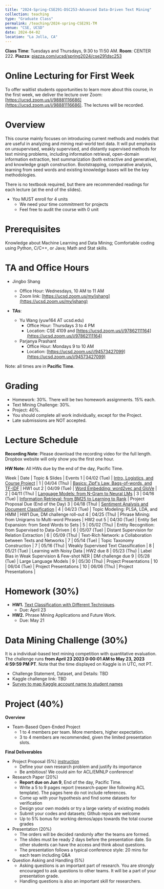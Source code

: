 ```yaml
---
title: "2024-Spring-CSE291-DSC253-Advanced Data-Driven Text Mining"
collection: teaching
type: "Graduate Class"
permalink: /teaching/2024-spring-CSE291-TM
venue: "CSE, UCSD"
date: 2024-04-02
location: "La Jolla, CA"
---
```


**Class Time**: Tuesdays and Thursdays, 9:30 to 11:50 AM.  **Room**: CENTER 222.  **Piazza**: [piazza.com/ucsd/spring2024/cse291dsc253](https://piazza.com/ucsd/spring2024/cse291dsc253)


Online Lecturing for First Week
======

To offer waitlist students opportunities to learn more about this course, in the first week, we deliver the lecture over Zoom: [https://ucsd.zoom.us/j/98881116686](https://ucsd.zoom.us/j/98881116686). The lectures will be recorded. 

Overview
======

This course mainly focuses on introducing current methods and models that are useful in analyzing and mining real-world text data. It will put emphasis on unsupervised, weakly supervised, and distantly supervised methods for text mining problems, including information retrieval, open-domain information extraction, text summarization (both extractive and generative), and knowledge graph construction. Bootstrapping, comparative analysis, learning from seed words and existing knowledge bases will be the key methodologies.

There is no textbook required, but there are recommended readings for each lecture (at the end of the slides).

- You MUST enroll for 4 units
    - We need your time commitment for projects
    - Feel free to audit the course with 0 unit


Prerequisites
======

Knowledge about Machine Learning and Data Mining; Comfortable coding using Python, C/C++, or Java; Math and Stat skills.

TA and Office Hours
======

- Jingbo Shang
    - Office Hour: Wednesdays, 10 AM to 11 AM
    - Zoom link: [https://ucsd.zoom.us/my/jshang](https://ucsd.zoom.us/my/jshang)

- **TAs**:
    - Yu Wang (yuw164 AT ucsd.edu)
        - Office Hour: Thursdays 3 to 4 PM
        - Location: CSE 4109 and [https://ucsd.zoom.us/j/97862111164](https://ucsd.zoom.us/j/97862111164)
    - Parjanya Prashant
        - Office Hour: Mondays 9 to 10 AM
        - Location: [https://ucsd.zoom.us/j/94573427099](https://ucsd.zoom.us/j/94573427099)


Note: all times are in **Pacific Time**.

Grading
======

- Homework: 30%. There will be two homework assignments. 15% each. 
- Text Mining Challenge: 30%.
- Project: 40%.
- You should complete all work individually, except for the Project.
- Late submissions are NOT accepted.

Lecture Schedule
======

**Recording Note**: Please download the recording video for the full length. Dropbox website will only show you the first one hour.

**HW Note**: All HWs due by the end of the day, Pacific Time. 

Week | Date        | Topic & Slides                                                  | Events
1    | 04/02 (Tue) | [Intro, Logistics, and Course Project](https://www.dropbox.com/scl/fo/yuej9ktwybceglwhf072j/h?rlkey=abv2spzi8jh462teus871dkop&dl=0) |
1    | 04/04 (Thu) | [Basics: Zipf's Law, Bags-of-words, and TF-IDF](https://www.dropbox.com/scl/fo/exrxk1sf9tfluh479obt4/h?rlkey=377l1qyuama4vyrpxye9vamsu&dl=0) | HW1 out
2    | 04/09 (Tue) | [Word Embedding: word2vec and GloVe](https://www.dropbox.com/scl/fo/82yc1wpbrmm1h3kljmpx8/h?rlkey=2rr5fcud93mkp9h6e3165wrbh&dl=0) |
2    | 04/11 (Thu) | [Language Models: from N-Gram to Neural LMs](https://www.dropbox.com/scl/fo/4hicsbrhj2unt84hf6swq/h?rlkey=e4djlbqj9urdqqvlxr8ftt8mv&dl=0) |
3    | 04/16 (Tue) | [Information Retrieval: from BM25 to Learning to Rank](https://www.dropbox.com/scl/fo/qgyqehkun6xusixdl1sbv/ACyeNoZuZmXumv_25i-VDrI?rlkey=781yu3q2emgvj0jytx2gujyp5&dl=0) | Project Proposal Due (End of the Day)
3    | 04/18 (Thu) | [Sentiment Analysis and Document Classification](https://www.dropbox.com/scl/fo/emolky6n7gx2hgtza5kee/AIJUYXfag3y9r72FZ-4KKbA?rlkey=idfnwg6tna77gca0ceeb0b20r&dl=0) |
4    | 04/23 (Tue) | Topic Modeling: PLSA, LDA, and HMM | HW1 Due, DM challenge roll-out
4    | 04/25 (Thu) | Phrase Mining: from Unigrams to Multi-word Phrases | HW2 out
5    | 04/30 (Tue) | Entity Set Expansion: from Seed Words to Sets |
5    | 05/02 (Thu) | Entity Recognition: from Supervised to Data-Driven |
6    | 05/07 (Tue) | Distant Supervision for Relation Extraction |
6    | 05/09 (Thu) | Text-Rich Network: a Collaboration between Texts and Networks |
7    | 05/14 (Tue) | Topic Taxonomy Construction |
7    | 05/16 (Thu) | Weakly Supervised Text Classification |
8    | 05/21 (Tue) | Learning with Noisy Data | HW2 due
8    | 05/23 (Thu) | Label Bias in Weak Supervision & Few-shot NER | DM challenge due
9    | 05/28 (Tue) | Large Language Models | 
9    | 05/30 (Thu) | Project Presentations                                           |
10   | 06/04 (Tue) | Project Presentations                                           |
10   | 06/06 (Thu) | Project Presentations                                           |

Homework (30%)
======

- **HW1.** [Text Classification with Different Techniques](https://www.dropbox.com/scl/fi/w3dobgyr32uu61gl1j2mk/HW-1.zip?rlkey=eh8stynzp0j2rf3reu1v0dmd4&dl=0).
    - Due: April 23
- **HW2.** Phrase Mining Applications and Future Work. 
    - Due: May 21

Data Mining Challenge (30%)
======

It is a individual-based text mining competition with quantitative evaluation. 
The challenge runs **from April 23 2023 0:00:01 AM to May 23, 2023 4:59:59 PM PT**. Note that the time displayed on Kaggle is in UTC, not PT.

- Challenge Statement, Dataset, and Details: TBD
- Kaggle challenge link: TBD
- [Survey to map Kaggle account name to student names](https://docs.google.com/forms/d/e/1FAIpQLSdHf-65yxD9aiKcDEz0ql1Knm84gHqAwLx34p1Bdw8prvDBzQ/viewform?usp=sf_link)

Project (40%)
======

**Overview**
- Team-Based Open-Ended Project
    - 1 to 4 members per team. More members, higher expectation.
    - 3 to 4 members are recommended, given the limited presentation slots.

**Final Deliverables**
- Project Proposal (5%) [instruction](https://www.dropbox.com/s/vtct1ihynpouqcx/CSE291_Text_Mining___Project_Proposal.pdf?dl=0)
    - Define your own research problem and justify its importance
    - Be ambitious! We could aim for ACL/EMNLP conference!
- Research Paper (20%)
    - **Report due on Jun 9**, End of the day, Pacific Time. 
    - Write a 5 to 9 pages report (research-paper like following ACL template). The pages here do not include references.
    - Come up with your hypothesis and find some datasets for verification
    - Design your own models or try a large variety of existing models
    - Submit your codes and datasets; Github repos are welcome
    - Up to 5% bonus for working demos/apps towards the total course grades
- Presentation (20%)
    - The orders will be decided randomly after the teams are formed.
    - The slides must be ready 2 days before the presentation date. So other students can have the access and think about questions.
    - The presentation follows a typical conference style: 20 mins for each team including Q&A
- Question Asking and Handling (5%)
    - Asking questions is an important part of research. You are strongly encouraged to ask 
    questions to other teams. It will be a part of your presentation grade.
    - Handling questions is also an important skill for researchers. 
